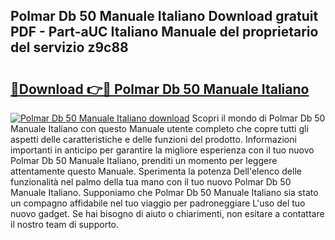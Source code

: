 ## Polmar Db 50 Manuale Italiano Download gratuit PDF - Part-aUC Italiano Manuale del proprietario del servizio z9c88

# <h2><a href="http://dfdacq.blite.top/?on=Polmar+Db+50+Manuale+Italiano">🔗Download 👉🔴 Polmar Db 50 Manuale Italiano</a></h2>

[![Polmar Db 50 Manuale Italiano download](https://i.imgur.com/lujVjoI.png)](http://dfdacq.blite.top/?on=Polmar+Db+50+Manuale+Italiano)
Scopri il mondo di Polmar Db 50 Manuale Italiano con questo Manuale utente completo che copre tutti gli aspetti delle caratteristiche e delle funzioni del prodotto. Informazioni importanti in anticipo per garantire la migliore esperienza con il tuo nuovo Polmar Db 50 Manuale Italiano, prenditi un momento per leggere attentamente questo Manuale. Sperimenta la potenza Dell'elenco delle funzionalità nel palmo della tua mano con il tuo nuovo Polmar Db 50 Manuale Italiano. Supponiamo che Polmar Db 50 Manuale Italiano sia stato un compagno affidabile nel tuo viaggio per padroneggiare L'uso del tuo nuovo gadget. Se hai bisogno di aiuto o chiarimenti, non esitare a contattare il nostro team di supporto.
